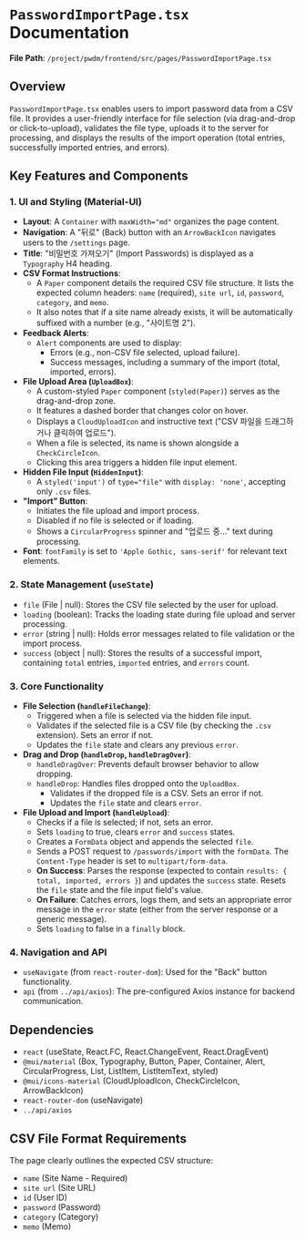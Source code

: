 # `PasswordImportPage.tsx` Documentation

**File Path**: `/project/pwdm/frontend/src/pages/PasswordImportPage.tsx`

## Overview

`PasswordImportPage.tsx` enables users to import password data from a CSV file. It provides a user-friendly interface for file selection (via drag-and-drop or click-to-upload), validates the file type, uploads it to the server for processing, and displays the results of the import operation (total entries, successfully imported entries, and errors).

## Key Features and Components

### 1. UI and Styling (Material-UI)

-   **Layout**: A `Container` with `maxWidth="md"` organizes the page content.
-   **Navigation**: A "뒤로" (Back) button with an `ArrowBackIcon` navigates users to the `/settings` page.
-   **Title**: "비밀번호 가져오기" (Import Passwords) is displayed as a `Typography` H4 heading.
-   **CSV Format Instructions**:
    -   A `Paper` component details the required CSV file structure. It lists the expected column headers: `name` (required), `site url`, `id`, `password`, `category`, and `memo`.
    -   It also notes that if a site name already exists, it will be automatically suffixed with a number (e.g., "사이트명 2").
-   **Feedback Alerts**:
    -   `Alert` components are used to display:
        -   Errors (e.g., non-CSV file selected, upload failure).
        -   Success messages, including a summary of the import (total, imported, errors).
-   **File Upload Area (`UploadBox`)**:
    -   A custom-styled `Paper` component (`styled(Paper)`) serves as the drag-and-drop zone.
    -   It features a dashed border that changes color on hover.
    -   Displays a `CloudUploadIcon` and instructive text ("CSV 파일을 드래그하거나 클릭하여 업로드").
    -   When a file is selected, its name is shown alongside a `CheckCircleIcon`.
    -   Clicking this area triggers a hidden file input element.
-   **Hidden File Input (`HiddenInput`)**:
    -   A `styled('input')` of `type="file"` with `display: 'none'`, accepting only `.csv` files.
-   **"Import" Button**:
    -   Initiates the file upload and import process.
    -   Disabled if no file is selected or if loading.
    -   Shows a `CircularProgress` spinner and "업로드 중..." text during processing.
-   **Font**: `fontFamily` is set to `'Apple Gothic, sans-serif'` for relevant text elements.

### 2. State Management (`useState`)

-   `file` (File | null): Stores the CSV file selected by the user for upload.
-   `loading` (boolean): Tracks the loading state during file upload and server processing.
-   `error` (string | null): Holds error messages related to file validation or the import process.
-   `success` (object | null): Stores the results of a successful import, containing `total` entries, `imported` entries, and `errors` count.

### 3. Core Functionality

-   **File Selection (`handleFileChange`)**:
    -   Triggered when a file is selected via the hidden file input.
    -   Validates if the selected file is a CSV file (by checking the `.csv` extension). Sets an error if not.
    -   Updates the `file` state and clears any previous `error`.
-   **Drag and Drop (`handleDrop`, `handleDragOver`)**:
    -   `handleDragOver`: Prevents default browser behavior to allow dropping.
    -   `handleDrop`: Handles files dropped onto the `UploadBox`.
        -   Validates if the dropped file is a CSV. Sets an error if not.
        -   Updates the `file` state and clears `error`.
-   **File Upload and Import (`handleUpload`)**:
    -   Checks if a file is selected; if not, sets an error.
    -   Sets `loading` to true, clears `error` and `success` states.
    -   Creates a `FormData` object and appends the selected `file`.
    -   Sends a POST request to `/passwords/import` with the `formData`. The `Content-Type` header is set to `multipart/form-data`.
    -   **On Success**: Parses the response (expected to contain `results: { total, imported, errors }`) and updates the `success` state. Resets the `file` state and the file input field's value.
    -   **On Failure**: Catches errors, logs them, and sets an appropriate error message in the `error` state (either from the server response or a generic message).
    -   Sets `loading` to false in a `finally` block.

### 4. Navigation and API

-   `useNavigate` (from `react-router-dom`): Used for the "Back" button functionality.
-   `api` (from `../api/axios`): The pre-configured Axios instance for backend communication.

## Dependencies

-   `react` (useState, React.FC, React.ChangeEvent, React.DragEvent)
-   `@mui/material` (Box, Typography, Button, Paper, Container, Alert, CircularProgress, List, ListItem, ListItemText, styled)
-   `@mui/icons-material` (CloudUploadIcon, CheckCircleIcon, ArrowBackIcon)
-   `react-router-dom` (useNavigate)
-   `../api/axios`

## CSV File Format Requirements

The page clearly outlines the expected CSV structure:
-   `name` (Site Name - Required)
-   `site url` (Site URL)
-   `id` (User ID)
-   `password` (Password)
-   `category` (Category)
-   `memo` (Memo)
